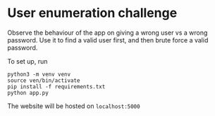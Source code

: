 # User enumeration challenge

Observe the behaviour of the app on giving a wrong user vs a wrong password.
Use it to find a valid user first, and then brute force a valid password.

To set up, run

```shell
python3 -m venv venv
source ven/bin/activate
pip install -f requirements.txt
python app.py
```

The website will be hosted on `localhost:5000`
